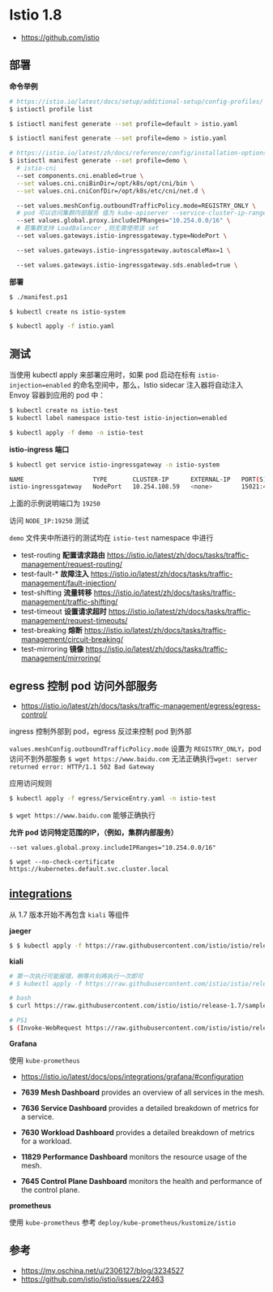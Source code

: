 # Istio 1.8

* https://github.com/istio

## 部署

**命令举例**

```bash
# https://istio.io/latest/docs/setup/additional-setup/config-profiles/
$ istioctl profile list

$ istioctl manifest generate --set profile=default > istio.yaml

$ istioctl manifest generate --set profile=demo > istio.yaml

# https://istio.io/latest/zh/docs/reference/config/installation-options/
$ istioctl manifest generate --set profile=demo \
  # istio-cni
  --set components.cni.enabled=true \
  --set values.cni.cniBinDir=/opt/k8s/opt/cni/bin \
  --set values.cni.cniConfDir=/opt/k8s/etc/cni/net.d \

  --set values.meshConfig.outboundTrafficPolicy.mode=REGISTRY_ONLY \
  # pod 可以访问集群内部服务 值为 kube-apiserver --service-cluster-ip-range 参数的值
  --set values.global.proxy.includeIPRanges="10.254.0.0/16" \
  # 若集群支持 LoadBalancer ,则无需使用该 set
  --set values.gateways.istio-ingressgateway.type=NodePort \

  --set values.gateways.istio-ingressgateway.autoscaleMax=1 \

  --set values.gateways.istio-ingressgateway.sds.enabled=true \
```

**部署**

```bash
$ ./manifest.ps1

$ kubectl create ns istio-system

$ kubectl apply -f istio.yaml
```

## 测试

当使用 kubectl apply 来部署应用时，如果 pod 启动在标有 `istio-injection=enabled` 的命名空间中，那么，Istio sidecar 注入器将自动注入 Envoy 容器到应用的 pod 中：

```bash
$ kubectl create ns istio-test
$ kubectl label namespace istio-test istio-injection=enabled

$ kubectl apply -f demo -n istio-test
```

**istio-ingress 端口**

```bash
$ kubectl get service istio-ingressgateway -n istio-system

NAME                   TYPE       CLUSTER-IP      EXTERNAL-IP   PORT(S)                                                                      AGE
istio-ingressgateway   NodePort   10.254.108.59   <none>        15021:49971/TCP,80:19250/TCP,443:10208/TCP,31400:30444/TCP,15443:35362/TCP   122m
```

上面的示例说明端口为 `19250`

访问 `NODE_IP:19250` 测试

`demo` 文件夹中所进行的测试均在 `istio-test` namespace 中进行

* test-routing   **配置请求路由** https://istio.io/latest/zh/docs/tasks/traffic-management/request-routing/
* test-fault-*   **故障注入** https://istio.io/latest/zh/docs/tasks/traffic-management/fault-injection/
* test-shifting  **流量转移** https://istio.io/latest/zh/docs/tasks/traffic-management/traffic-shifting/
* test-timeout   **设置请求超时** https://istio.io/latest/zh/docs/tasks/traffic-management/request-timeouts/
* test-breaking  **熔断** https://istio.io/latest/zh/docs/tasks/traffic-management/circuit-breaking/
* test-mirroring **镜像** https://istio.io/latest/zh/docs/tasks/traffic-management/mirroring/

## egress 控制 pod 访问外部服务

* https://istio.io/latest/zh/docs/tasks/traffic-management/egress/egress-control/

ingress 控制外部到 pod，egress 反过来控制 pod 到外部

`values.meshConfig.outboundTrafficPolicy.mode` 设置为 `REGISTRY_ONLY`，pod 访问不到外部服务 `$ wget https://www.baidu.com` 无法正确执行`wget: server returned error: HTTP/1.1 502 Bad Gateway`

应用访问规则

```bash
$ kubectl apply -f egress/ServiceEntry.yaml -n istio-test
```

`$ wget https://www.baidu.com` 能够正确执行

**允许 pod 访问特定范围的 ​​IP，（例如，集群内部服务）**

`--set values.global.proxy.includeIPRanges="10.254.0.0/16"`

`$ wget --no-check-certificate https://kubernetes.default.svc.cluster.local`

## [integrations](https://istio.io/latest/docs/ops/integrations/)

从 1.7 版本开始不再包含 `kiali` 等组件

**jaeger**

```bash
$ $ kubectl apply -f https://raw.githubusercontent.com/istio/istio/release-1.7/samples/addons/jaeger.yaml
```

**kiali**

```bash
# 第一次执行可能报错，稍等片刻再执行一次即可
# $ kubectl apply -f https://raw.githubusercontent.com/istio/istio/release-1.7/samples/addons/kiali.yaml

# bash
$ curl https://raw.githubusercontent.com/istio/istio/release-1.7/samples/addons/kiali.yaml | sed -e "s/prometheus:9090/prometheus-k8s.monitoring:9090/g" -e "s/grafana:3000/grafana.monitoring:3000/g" | kubectl apply -f -

# PS1
$ (Invoke-WebRequest https://raw.githubusercontent.com/istio/istio/release-1.7/samples/addons/kiali.yaml).toString().replace('prometheus:9090','prometheus-k8s.monitoring:9090').replace('grafana:3000','grafana.monitoring:3000') | kubectl apply -f -
```

**Grafana**

使用 `kube-prometheus`

* https://istio.io/latest/docs/ops/integrations/grafana/#configuration

* **7639 Mesh Dashboard** provides an overview of all services in the mesh.
* **7636 Service Dashboard** provides a detailed breakdown of metrics for a service.
* **7630 Workload Dashboard** provides a detailed breakdown of metrics for a workload.
* **11829 Performance Dashboard** monitors the resource usage of the mesh.
* **7645 Control Plane Dashboard** monitors the health and performance of the control plane.

**prometheus**

使用 `kube-prometheus` 参考 `deploy/kube-prometheus/kustomize/istio`

## 参考

* https://my.oschina.net/u/2306127/blog/3234527
* https://github.com/istio/istio/issues/22463
